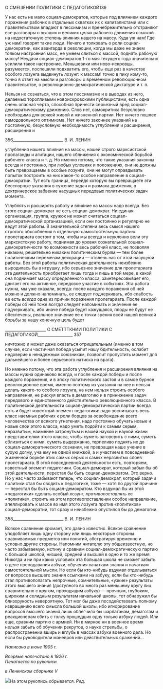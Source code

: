 О СМЕШЕНИИ ПОЛИТИКИ С ПЕДАГОГИКОЙ139

У нас есть не мало социал-демократов, которые под влиянием каждого поражения рабочих в отдельных схватках их с капиталистами или с правительством впадают в пессимизм и пренебрежительно отстраняют все разговоры о высших и великих целях рабочего движения ссылкой на недостаточную степень влияния нашего на массу. Куда уж нам! Где уж нам! говорят такие люди. Нечего и толковать о роли социал-демократии, как авангарда в революции, когда мы даже не знаем толком настроения масс, не умеем слиться с массой, поднять рабочую массу! Неудачи социал-демократов 1-го мая текущего года значительно усилили такое настроение. Меньшевики или ново-искровцы, разумеется, поспешили подхватить его, чтобы еще раз в качестве особого лозунга выдвинуть лозунг: к массам! точно в пику кому-то, точно в ответ на мысли и разговоры о временном революционном правительстве, о революционно-демократической диктатуре и т. п.

Нельзя не сознаться, что в этом пессимизме и в выводах из него, делаемых торопли­выми новоискровскими публицистами, есть одна очень опасная черта, способная при­нести серьезный вред социал-демократическому движению. Слов нет, самокритика безусловно необходима для всякой живой и жизненной партии. Нет ничего пошлее са­модовольного оптимизма. Нет ничего законнее указаний на постоянную, безусловную необходимость углубления и расширения, расширения и

  

356__________________________ В. И. ЛЕНИН

углубления нашего влияния на массы, нашей строго марксистской пропаганды и агита­ции, нашего сближения с экономической борьбой рабочего класса и т. д. Но именно по­тому, что такие указания законны всегда и постоянно, при любых условиях и положе­ниях, они не должны быть превращаемы в особые лозунги, они не могут оправдывать попыток построить на них какое-то особое направление в социал-демократии. Тут есть граница, перейдя которую вы превращаете эти бесспорные указания в сужение задач и размаха движения, в доктринерское забвение насущных передовых политических задач момента.

Углублять и расширять работу и влияние на массы надо всегда. Без этого социал-демократ не есть социал-демократ. Ни единая организация, группа, кружок не может считаться социал-демократической организацией, если они постоянно и регулярно не ведут этой работы. В значительной степени весь смысл нашего строгого обособления в отдельную самостоятельную партию пролетариата состоит в том, чтобы мы всегда и неуклонно вели эту марксистскую работу, поднимая до уровня сознательной социал-демократичности по возможности весь рабочий класс, не позволяя никаким, решитель­но никаким политическим бурям — тем более политическим переменам декорации — отвлечь нас от этой насущной работы. Без этой работы политическая деятельность не­избежно выродилась бы в игрушку, ибо серьезное значение для пролетариата эта дея­тельность приобретает лишь тогда и лишь в той мере, в какой она поднимает массу оп­ределенного класса, заинтересовывает его, двигает его на активное, передовое участие в событиях. Эта работа нужна, мы уже сказали, всегда: после каждого поражения об ней можно и должно напоминать, ее следует подчеркивать, ибо слабость ее есть _всегда_ одна из причин поражения пролетариата. После каждой победы об ней тоже _всегда_ следует напоминать и значение ее подчеркивать, ибо иначе победа будет кажущаяся, плоды ее будут не обеспечены, реальное значение ее с точки зрения всей нашей вели­кой борьбы за нашу конечную цель будет

  

_____________________ О СМЕТТТКНИИ ПОЛИТИКИ С ПЕДАГОГИКОЙ__________________ 357

ничтожно и может даже оказаться отрицательным (именно в том случае, если частич­ная победа усыпит нашу бдительность, ослабит недоверие к ненадежным союзникам, позволит пропустить момент для дальнейшего и более серьезного натиска на врага).

Но именно потому, что эта работа углубления и расширения влияния на массы нуж­на одинаково всегда, и после каждой победы и после каждого поражения, и в эпоху по­литического застоя и в самое бурное революционное время, именно поэтому из указа­ния на нее и нельзя делать какого-то особого лозунга, на нем нельзя строить особого направления, не рискуя впасть в демагогию и в принижение задач передового и единст­венного действительно революционного класса. В политической деятельности социал-демократической партии всегда есть и будет известный элемент педагогики: надо вос­питывать весь класс наемных рабочих к роли борцов за освобождение всего человече­ства от всякого угнетения, надо постоянно обучать новые и новые слои этого класса, надо уметь подойти к самым серым, неразвитым, наименее затронутым и нашей наукой и наукой жизни представителям этого класса, чтобы суметь заговорить с ними, суметь сблизиться с ними, суметь выдержанно, терпеливо поднять их до социал-демократического сознания, не превращая наше учение в сухую догму, уча ему не од­ной книжкой, а и участием в повседневной жизненной борьбе этих самых серых и са­мых неразвитых слоев пролетариата. В этой повседневной деятельности есть, повторя­ем, известный элемент педагогики. Социал-демократ, который забыл бы об этой дея­тельности, перестал бы быть социал-демократом. Это верно. Но у нас часто забывают теперь, что социал-демократ, который задачи политики стал бы сводить к педагогике, тоже — хотя по другой причине — перестал бы быть социал-демократом. Кто вздумал бы из этой «педагогики» сделать особый лозунг, _противопоставлять_ ее «политике», строить на этом противопоставлении особое направление, апеллировать к массе во имя этого лозунга против «политиков» социал-демократии, тот сразу и неизбежно опустил­ся бы до демагогии.

  

358__________________________ В. И. ЛЕНИН

Всякое сравнение хромает, это давно известно. Всякое сравнение уподобляет лишь одну сторону или лишь некоторые стороны сравниваемых предметов или понятий, аб­страгируя временно и условно другие стороны. Напомним читателю эту общеизвест­ную, но часто забываемую, истину и сравним социал-демократическую партию с боль­шой школой, низшей, средней и высшей в одно и то же время. Никогда и ни при каких условиях эта большая школа не сможет забыть о деле преподавания азбуки, обучения начаткам знания и начаткам самостоятельной мысли. Но если бы кто-нибудь вздумал отделываться от вопросов высшего знания ссылками на азбуку, если бы кто-нибудь стал противополагать непрочные, сомнительные, «узкие» результаты этого высшего знания (доступного во много раз меньшему кругу лиц сравнительно с кругом, прохо­дящим азбуку) — прочным, глубоким, широким и солидным результатам начальной школы, тот обнаружил бы близорукость невероятную. Тот мог бы даже посодейство­вать полному извращению всего смысла большой школы, ибо игнорирование вопросов высшего знания лишь облегчило бы шарлатанам, демагогам и реакционерам сбить с толку прошедших одну только азбуку людей. Или еще, сравним партию с армией. Ни в мирное ни в военное время нельзя забыть об обучении рекрутов, о науке стрельбы, о распространении вширь и вглубь в массах азбуки военного дела. Но если бы руководи­тели маневров или действительных сражений...

_Написано в июне 1905 г._

_Впервые напечатано в 1926 г.                                                             Печатается по рукописи_

_в Ленинском сборнике_ _V_

![](file:///C:/Users/bot32/AppData/Local/Temp/msohtmlclip1/01/clip_image001.png)На этом рукопись обрывается. _Ред._